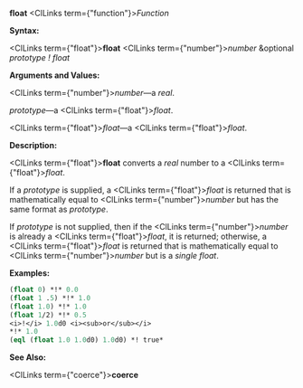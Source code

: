 **float** <ClLinks  term={"function"}><i>Function</i></ClLinks> 



**Syntax:** 



<ClLinks  term={"float"}><b>float</b></ClLinks> <ClLinks  term={"number"}><i>number</i></ClLinks> &amp;optional *prototype ! float* 



**Arguments and Values:** 



<ClLinks  term={"number"}><i>number</i></ClLinks>—a *real*. 



*prototype*—a <ClLinks  term={"float"}><i>float</i></ClLinks>. 



<ClLinks  term={"float"}><i>float</i></ClLinks>—a <ClLinks  term={"float"}><i>float</i></ClLinks>. 



**Description:** 



<ClLinks  term={"float"}><b>float</b></ClLinks> converts a *real* number to a <ClLinks  term={"float"}><i>float</i></ClLinks>. 



If a *prototype* is supplied, a <ClLinks  term={"float"}><i>float</i></ClLinks> is returned that is mathematically equal to <ClLinks  term={"number"}><i>number</i></ClLinks> but has the same format as *prototype*. 



If *prototype* is not supplied, then if the <ClLinks  term={"number"}><i>number</i></ClLinks> is already a <ClLinks  term={"float"}><i>float</i></ClLinks>, it is returned; otherwise, a <ClLinks  term={"float"}><i>float</i></ClLinks> is returned that is mathematically equal to <ClLinks  term={"number"}><i>number</i></ClLinks> but is a *single float*. 



**Examples:**
```lisp
(float 0) *!* 0.0 
(float 1 .5) *!* 1.0 
(float 1.0) *!* 1.0 
(float 1/2) *!* 0.5 
<i>!</i> 1.0d0 <i><sub>or</sub></i> 
*!* 1.0 
(eql (float 1.0 1.0d0) 1.0d0) *! true* 


```
**See Also:** 



<ClLinks  term={"coerce"}><b>coerce</b></ClLinks> 



